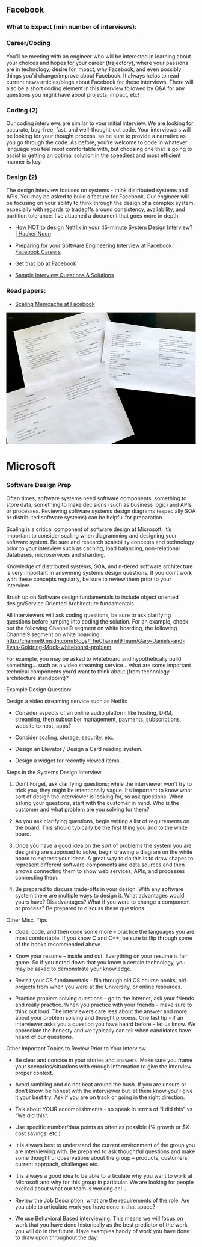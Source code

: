 ## Facebook

### What to Expect (min number of interviews):



### Career/Coding

You'll be meeting with an engineer who will be interested in learning about your choices and hopes for your career (trajectory), where your passions are in technology, desire for impact, why Facebook, and even possibly things you'd change/improve about Facebook. It always helps to read current news articles/blogs about Facebook for these interviews. There will also be a short coding element in this interview followed by Q&A for any questions you might have about projects, impact, etc!


### Coding (2)

Our coding interviews are similar to your initial interview. We are looking for accurate, bug-free, fast, and well-thought-out code. Your interviewers will be looking for your thought process, so be sure to provide a narrative as you go through the code. As before, you’re welcome to code in whatever language you feel most comfortable with, but choosing one that is going to assist in getting an optimal solution in the speediest and most efficient manner is key.

### Design (2)

The design interview focuses on systems - think distributed systems and APIs. You may be asked to build a feature for Facebook. Our engineer will be focusing on your ability to think through the design of a complex system, especially with regards to tradeoffs around consistency, availability, and partition tolerance. I’ve attached a document that goes more in depth.

* [How NOT to design Netflix in your 45-minute System Design Interview? | Hacker Noon](https://hackernoon.com/how-not-to-design-netflix-in-your-45-minute-system-design-interview-64953391a054#.phar9zd9h)

* [Preparing for your Software Engineering Interview at Facebook | Facebook Careers](https://www.facebook.com/careers/life/preparing-for-your-software-engineering-interview-at-facebook?__mref=message_bubble)

* [Get that job at Facebook](https://www.facebook.com/notes/facebook-engineering/get-that-job-at-facebook/10150964382448920)

* [Sample Interview Questions & Solutions](https://www.facebook.com/careers/life/sample_interview_questions/?redirect_id=Af9Mmfz-HbPISty9nQR6yKxtivN1whrPuXGhuQAbYBhq_SegEYs5Xt4u5ETdhxDV7j8&loop_id=Af9Jba-YGmcXNttt8I_dl9JuLiKFS_YMXRMIDRb1wOLqSZONlFoUer58GShAGO6LgFH--BSF0duY5PizjhTEG4Gy)



### Read papers:

* [Scaling Memcache at Facebook](https://www.usenix.org/system/files/conference/nsdi13/nsdi13-final170_update.pdf&sa=U&ei=gWJjU97pOeqxsQSDkYDAAg&ved=0CBsQFjAA&usg=AFQjCNGMeuWne9ywncbgux_XiZW6lQWHNw)


![](xbi.jpeg)


# Microsoft

### Software Design Prep

Often times, software systems need software components, something to store data, something to make decisions (such as business logic) and APIs or processes. Reviewing software systems design diagrams (especially SOA or distributed software systems) can be helpful for preparation.

Scaling is a critical component of software design at Microsoft. It’s important to consider scaling when diagramming and designing your software system. Be sure and research scalability concepts and technology prior to your interview such as caching, load balancing, non-relational databases, microservices and sharding.

Knowledge of distributed systems, SOA, and n-tiered software architecture is very important in answering systems design questions. If you don’t work with these concepts regularly, be sure to review them prior to your interview.

Brush up on Software design fundamentals to include object oriented design/Service Oriented Architecture fundamentals.

All interviewers will ask coding questions, be sure to ask clarifying questions before jumping into coding the solution. For an example, check out the following Channel9 segment on white boarding, the following Channel9 segment on white boarding: http://channel9.msdn.com/Blogs/TheChannel9Team/Gary-Daniels-and-Evan-Goldring-Mock-whiteboard-problem.

For example, you may be asked to whiteboard and hypothetically build something… such as a video streaming service… what are some important technical components you’d want to think about (from technology architecture standpoint)?

Example Design Question:

Design a video streaming service such as Netflix

* Consider aspects of an online audio platform like hosting, DRM, streaming, then subscriber management, payments, subscriptions, website to host, apps?

* Consider scaling, storage, security, etc.

* Design an Elevator / Design a Card reading system.

* Design a widget for recently viewed items.



Steps in the Systems Design Interview

1. Don’t Forget, ask clarifying questions; while the interviewer won’t try to trick you, they might be intentionally vague. It’s important to know what sort of design the interviewer is looking for, so ask questions. When asking your questions, start with the customer in mind. Who is the customer and what problem are you solving for them?

2. As you ask clarifying questions, begin writing a list of requirements on the board. This should typically be the first thing you add to the white board.

3. Once you have a good idea on the sort of problems the system you are designing are supposed to solve, begin drawing a diagram on the white board to express your ideas. A great way to do this is to draw shapes to represent different software components and data sources and then arrows connecting them to show web services, APIs, and processes connecting them.

4. Be prepared to discuss trade-offs in your design. With any software system there are multiple ways to design it. What advantages would yours have? Disadvantages? What if you were to change a component or process? Be prepared to discuss these questions.



Other Misc. Tips

* Code, code, and then code some more – practice the languages you are most comfortable.  If you know C and C++, be sure to flip through some of the books recommended above.

* Know your resume – inside and out.  Everything on your resume is fair game.  So if you noted down that you know a certain technology, you may be asked to demonstrate your knowledge.

* Revisit your CS fundamentals – flip through old CS course books, old projects from when you were at the University, or online resources.

* Practice problem solving questions – go to the internet, ask your friends and really practice.   When you practice with your friends – make sure to think out loud.  The interviewers care less about the answer and more about your problem solving and thought process.  One last tip - if an interviewer asks you a question you have heard before – let us know.  We appreciate the honesty and we typically can tell when candidates have heard of our questions.



Other Important Topics to Review Prior to Your Interview

* Be clear and concise in your stories and answers.  Make sure you frame your scenarios/situations with enough information to give the interview proper context.

* Avoid rambling and do not beat around the bush.  If you are unsure or don’t know, be honest with the interviewer but let them know you’ll give it your best try.  Ask if you are on track or going in the right direction.

* Talk about YOUR accomplishments - so speak in terms of “I did this” vs “We did this”.

* Use specific number/data points as often as possible (% growth or $X cost savings, etc.)

* It is always best to understand the current environment of the group you are interviewing with.  Be prepared to ask thoughtful questions and make some thoughtful observations about the group – products, customers, current approach, challenges etc.

* It is always a good idea to be able to articulate why you want to work at Microsoft and why for this group in particular.  We are looking for people excited about what our team is working on! J

* Review the Job Description, what are the requirements of the role.  Are you able to articulate work you have done in that space?

* We use Behavioral Based interviewing.  This means we will focus on work that you have done historically as the best predictor of the work you will do in the future.  Have examples handy of work you have done to draw upon throughout the day.

